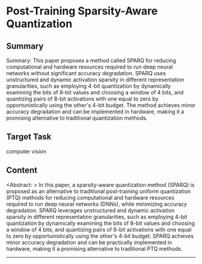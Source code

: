 # Post-Training Sparsity-Aware Quantization

## Summary

Summary: This paper proposes a method called SPARQ for reducing computational and hardware resources required to run deep neural networks without significant accuracy degradation. SPARQ uses unstructured and dynamic activation sparsity in different representation granularities, such as employing 4-bit quantization by dynamically examining the bits of 8-bit values and choosing a window of 4 bits, and quantizing pairs of 8-bit activations with one equal to zero by opportunistically using the other's 4-bit budget. The method achieves minor accuracy degradation and can be implemented in hardware, making it a promising alternative to traditional quantization methods.


## Target Task

computer vision

## Content

<Abstract: >
In this paper, a sparsity-aware quantization method (SPARQ) is proposed as an alternative to traditional post-training uniform quantization (PTQ) methods for reducing computational and hardware resources required to run deep neural networks (DNNs), while minimizing accuracy degradation. SPARQ leverages unstructured and dynamic activation sparsity in different representation granularities, such as employing 4-bit quantization by dynamically examining the bits of 8-bit values and choosing a window of 4 bits, and quantizing pairs of 8-bit activations with one equal to zero by opportunistically using the other's 4-bit budget. SPARQ achieves minor accuracy degradation and can be practically implemented in hardware, making it a promising alternative to traditional PTQ methods.



---

